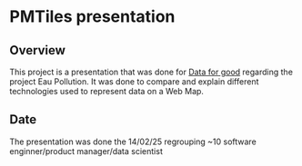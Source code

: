 # PMTiles presentation

## Overview

This project is a presentation that was done for [Data for good](https://dataforgood.fr) regarding the project Eau Pollution. It was done to compare and explain different technologies used to represent data on a Web Map.

## Date

The presentation was done the 14/02/25 regrouping ~10 software enginner/product manager/data scientist
